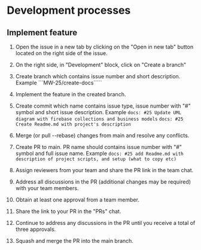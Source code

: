 # Development processes

## Implement feature
1. Open the issue in a new tab by clicking on the "Open in new tab" button located on the right side of the issue.

2. On the right side, in "Development" block, click on "Create a branch"

3. Create branch which contains issue number and short description. Example
```MW-25/create-docs`````

4. Implement the feature in the created branch.

5. Create commit which name contains issue type, issue number with "#" symbol and short issue description. Example
```docs: #25 Update UML diagram with firebase collections and business models```
```docs: #25 Create Readme.md with project's description```

6. Merge (or pull --rebase) changes from main and resolve any conflicts.

7. Create PR to main. PR name should contains issue number with "#" symbol and full issue name. Example
```docs: #25 add Readme.md with description of project scripts, and setup (what to copy etc)```

8. Assign reviewers from your team and share the PR link in the team chat.

9. Address all discussions in the PR (additional changes may be required) with your team members.

10. Obtain at least one approval from a team member.

11. Share the link to your PR in the "PRs" chat.

12. Continue to address any discussions in the PR until you receive a total of three approvals.
    
13. Squash and merge the PR into the main branch.
